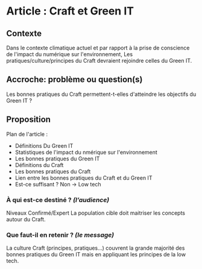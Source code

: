 # Article : Craft et Green IT

## Contexte

Dans le contexte climatique actuel et par rapport à la prise de conscience de l'impact du numérique sur l'environnement,
Les pratiques/culture/principes du Craft devraient rejoindre celles du Green IT.

## Accroche: problème ou question(s)

Les bonnes pratiques du Craft permettent-t-elles d'atteindre les objectifs du Green IT ?

## Proposition

Plan de l'article :

- Définitions Du Green IT
- Statistiques de l'impact du nmérique sur l'environnement
- Les bonnes pratiques du Green IT
- Définitions du Craft
- Les bonnes pratiques du Craft
- Lien entre les bonnes pratiques du Craft et du Green IT
- Est-ce suffisant ? Non -> Low tech

### À qui est-ce destiné ? *(l’audience)*

Niveaux Confirmé/Expert
La population cible doit maitriser les concepts autour du Craft.

### Que faut-il en retenir ? *(le message)*

La culture Craft (principes, pratiques...) couvrent la grande majorité des bonnes pratiques du Green IT
mais en appliquant les principes de la low tech. 